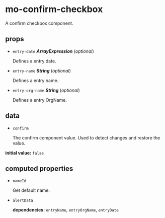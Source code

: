 # mo-confirm-checkbox 

A confirm checkbox component. 

## props 

- `entry-date` ***ArrayExpression*** (*optional*) 

  Defines a entry date. 

- `entry-name` ***String*** (*optional*) 

  Defines a entry name. 

- `entry-org-name` ***String*** (*optional*) 

  Defines a entry OrgName. 

## data 

- `confirm` 

  The confirm component value.
  Used to detect changes and restore the value. 

**initial value:** `false` 

## computed properties 

- `nameId` 

  Get default name. 
- `alertData` 

   **dependencies:** `entryName`, `entryOrgName`, `entryDate` 


